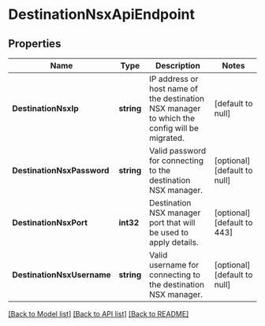 # DestinationNsxApiEndpoint

## Properties
Name | Type | Description | Notes
------------ | ------------- | ------------- | -------------
**DestinationNsxIp** | **string** | IP address or host name of the destination NSX manager to which the config will be migrated. | [default to null]
**DestinationNsxPassword** | **string** | Valid password for connecting to the destination NSX manager. | [optional] [default to null]
**DestinationNsxPort** | **int32** | Destination NSX manager port that will be used to apply details. | [optional] [default to 443]
**DestinationNsxUsername** | **string** | Valid username for connecting to the destination NSX manager. | [optional] [default to null]

[[Back to Model list]](../README.md#documentation-for-models) [[Back to API list]](../README.md#documentation-for-api-endpoints) [[Back to README]](../README.md)

